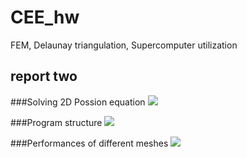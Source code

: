# CEE_hw
FEM, Delaunay triangulation, Supercomputer utilization

## report two
###Solving 2D Possion equation
![](https://github.com/MaynotbeGarychan/CEE_hw/blob/reportTwo_1DFEM/figures/Problem2JPG.JPG)

###Program structure
![](https://github.com/MaynotbeGarychan/CEE_hw/blob/reportTwo_1DFEM/figures/structureOf2DFEM.JPG)

###Performances of different meshes
![](https://github.com/MaynotbeGarychan/CEE_hw/blob/reportTwo_1DFEM/figures/Figure1Of2DFEMReport2.JPG)
